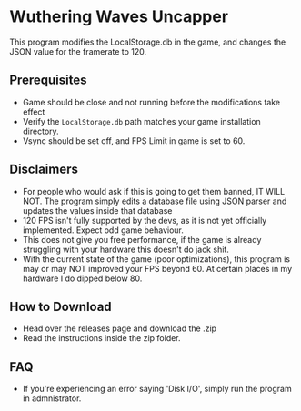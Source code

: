 # Wuthering Waves Uncapper

This program modifies the LocalStorage.db in the game, and changes the JSON value for the framerate to 120.

## Prerequisites

- Game should be close and not running before the modifications take effect
- Verify the `LocalStorage.db` path matches your game installation directory.
- Vsync should be set off, and FPS Limit in game is set to 60.

## Disclaimers

- For people who would ask if this is going to get them banned, IT WILL NOT. The program simply edits a database file using JSON parser and updates the values inside that database
- 120 FPS isn't fully supported by the devs, as it is not yet officially implemented. Expect odd game behaviour.
- This does not give you free performance, if the game is already struggling with your hardware this doesn't do jack shit.
- With the current state of the game (poor optimizations), this program is may or may NOT improved your FPS beyond 60. At certain places in my hardware I do dipped below 80.

## How to Download

- Head over the releases page and download the .zip
- Read the instructions inside the zip folder.

## FAQ

- If you're experiencing an error saying 'Disk I/O', simply run the program in admnistrator.